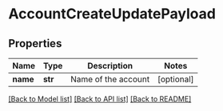 # AccountCreateUpdatePayload

## Properties
Name | Type | Description | Notes
------------ | ------------- | ------------- | -------------
**name** | **str** | Name of the account | [optional] 

[[Back to Model list]](../README.md#documentation-for-models) [[Back to API list]](../README.md#documentation-for-api-endpoints) [[Back to README]](../README.md)


